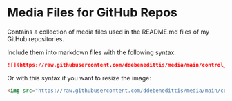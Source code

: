 # Media Files for GitHub Repos

Contains a collection of media files used in the README.md files of my GitHub repositories.

Include them into markdown files with the following syntax:
```markdown
![](https://raw.githubusercontent.com/ddebenedittis/media/main/control_quadrupeds_soft_contacts/anymal_c-trot-grass.webp)
```
Or with this syntax if you want to resize the image:
```markdown
<img src="https://raw.githubusercontent.com/ddebenedittis/media/main/control_quadrupeds_soft_contacts/anymal_c-trot-grass.webp" width="400">
```
